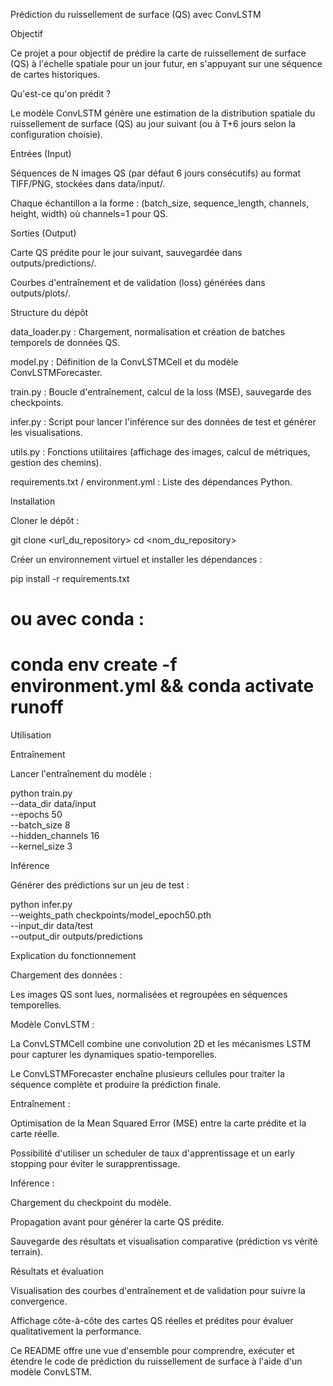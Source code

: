 Prédiction du ruissellement de surface (QS) avec ConvLSTM

Objectif

Ce projet a pour objectif de prédire la carte de ruissellement de surface (QS) à l'échelle spatiale pour un jour futur, en s'appuyant sur une séquence de cartes historiques.

Qu'est-ce qu'on prédit ?

Le modèle ConvLSTM génère une estimation de la distribution spatiale du ruissellement de surface (QS) au jour suivant (ou à T+6 jours selon la configuration choisie).

Entrées (Input)

Séquences de N images QS (par défaut 6 jours consécutifs) au format TIFF/PNG, stockées dans data/input/.

Chaque échantillon a la forme : (batch_size, sequence_length, channels, height, width) où channels=1 pour QS.

Sorties (Output)

Carte QS prédite pour le jour suivant, sauvegardée dans outputs/predictions/.

Courbes d'entraînement et de validation (loss) générées dans outputs/plots/.

Structure du dépôt

data_loader.py : Chargement, normalisation et création de batches temporels de données QS.

model.py : Définition de la ConvLSTMCell et du modèle ConvLSTMForecaster.

train.py : Boucle d'entraînement, calcul de la loss (MSE), sauvegarde des checkpoints.

infer.py : Script pour lancer l'inférence sur des données de test et générer les visualisations.

utils.py : Fonctions utilitaires (affichage des images, calcul de métriques, gestion des chemins).

requirements.txt / environment.yml : Liste des dépendances Python.

Installation

Cloner le dépôt :

git clone <url_du_repository>
cd <nom_du_repository>

Créer un environnement virtuel et installer les dépendances :

pip install -r requirements.txt
# ou avec conda :
# conda env create -f environment.yml && conda activate runoff

Utilisation

Entraînement

Lancer l'entraînement du modèle :

python train.py \
  --data_dir data/input \
  --epochs 50 \
  --batch_size 8 \
  --hidden_channels 16 \
  --kernel_size 3

Inférence

Générer des prédictions sur un jeu de test :

python infer.py \
  --weights_path checkpoints/model_epoch50.pth \
  --input_dir data/test \
  --output_dir outputs/predictions

Explication du fonctionnement

Chargement des données :

Les images QS sont lues, normalisées et regroupées en séquences temporelles.

Modèle ConvLSTM :

La ConvLSTMCell combine une convolution 2D et les mécanismes LSTM pour capturer les dynamiques spatio-temporelles.

Le ConvLSTMForecaster enchaîne plusieurs cellules pour traiter la séquence complète et produire la prédiction finale.

Entraînement :

Optimisation de la Mean Squared Error (MSE) entre la carte prédite et la carte réelle.

Possibilité d'utiliser un scheduler de taux d'apprentissage et un early stopping pour éviter le surapprentissage.

Inférence :

Chargement du checkpoint du modèle.

Propagation avant pour générer la carte QS prédite.

Sauvegarde des résultats et visualisation comparative (prédiction vs vérité terrain).

Résultats et évaluation

Visualisation des courbes d'entraînement et de validation pour suivre la convergence.

Affichage côte-à-côte des cartes QS réelles et prédites pour évaluer qualitativement la performance.

Ce README offre une vue d'ensemble pour comprendre, exécuter et étendre le code de prédiction du ruissellement de surface à l'aide d'un modèle ConvLSTM.

